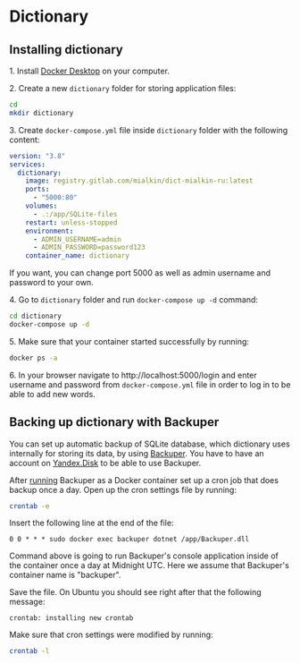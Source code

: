 # Dictionary

## Installing dictionary

1\. Install [Docker Desktop](https://docs.docker.com/get-docker/) on your computer.

2\. Create a new `dictionary` folder for storing application files:

```bash
cd
mkdir dictionary
```

3\. Create `docker-compose.yml` file inside `dictionary` folder with the following content:

```yaml
version: "3.8"
services:
  dictionary:
    image: registry.gitlab.com/mialkin/dict-mialkin-ru:latest
    ports:
      - "5000:80"
    volumes:
      - .:/app/SQLite-files
    restart: unless-stopped
    environment:
      - ADMIN_USERNAME=admin
      - ADMIN_PASSWORD=password123
    container_name: dictionary
```

If you want, you can change port 5000 as well as admin username and password to your own.

4\. Go to `dictionary` folder and run `docker-compose up -d` command:

```bash
cd dictionary
docker-compose up -d
```

5\. Make sure that your container started successfully by running:

```bash
docker ps -a
```

6\. In your browser navigate to http://localhost:5000/login and enter username and password from `docker-compose.yml` file in order to log in to be able to add new words.

## Backing up dictionary with Backuper

You can set up automatic backup of SQLite database, which dictionary uses internally for storing its data, by using [Backuper](https://github.com/mialkin/backuper). You have to have an account on [Yandex.Disk](https://disk.yandex.com) to be able to use Backuper.

After [running](https://github.com/mialkin/backuper) Backuper as a Docker container set up a cron job that does backup once a day. Open up the cron settings file by running:

```bash
crontab -e
```

Insert the following line at the end of the file:

```text
0 0 * * * sudo docker exec backuper dotnet /app/Backuper.dll
```

Command above is going to run Backuper's console application inside of the container once a day at Midnight UTC. Here we assume that Backuper's container  name is "backuper".

Save the file. On Ubuntu you should see right after that the following message:

```text
crontab: installing new crontab
```

Make sure that cron settings were modified by running:

```bash
crontab -l
```